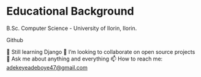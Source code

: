 # Educational Background

 B.Sc. Computer Science - University of Ilorin, Ilorin.

Github

🌱 Still learning Django
👯 I’m looking to collaborate on open source projects
💬 Ask me about anything and everything
📫 How to reach me: adekeyeadeboye47@gmail.com
